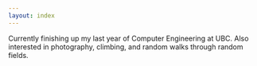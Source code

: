 ```yaml
---
layout: index
---
```

Currently finishing up my last year of Computer Engineering at UBC. Also interested in photography, climbing, and random walks through random fields.

